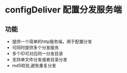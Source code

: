 # configDeliver 配置分发服务端
## 功能
- 提供一个简单的http服务端，用于配置分发
- 可同时提供多个分发服务
- 多个ID可对应同一分发目录
- 支持单文件分发或者目录分发
- md5校验,避免重复分发

